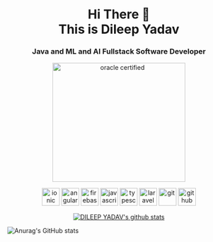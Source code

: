 <h1 align="center">
Hi There 👋 <br> 
This is Dileep Yadav
</h1>

<h3 align="center">
Java and ML and AI Fullstack Software Developer
</h3>

 <p align="center">
  <img src="https://d1jnx9ba8s6j9r.cloudfront.net/blog/wp-content/uploads/2018/01/2-2-768x685.png" alt="oracle certified" width="300" height="270"/>
  <!-- <img src="https://habib.al-mawali.com/wp-content/uploads/KTBase-Technologies.png" alt="ktbase" width="133" height="80"/> -->
 </p>

<p align="center">
  <img src="https://www.vectorlogo.zone/logos/ionicframework/ionicframework-icon.svg" alt="ionic" width="40" height="40"/>
  <img src="https://seeklogo.com/images/A/angular-logo-CF8B6B5B10-seeklogo.com.png" alt="angular" width="40" height="40"/>
  <img src="https://www.vectorlogo.zone/logos/firebase/firebase-icon.svg" alt="firebase" width="40" height="40"/>
  <img src="https://devicons.github.io/devicon/devicon.git/icons/javascript/javascript-original.svg" alt="javascript" width="40" height="40"/>  
  <img src="https://devicons.github.io/devicon/devicon.git/icons/typescript/typescript-original.svg" alt="typescript" width="40" height="40"/> 
  
  <img src="https://upload.vectorlogo.zone/logos/laravel/images/fd9bffa7-873e-4946-92bc-815ed69faeec.svg" alt="laravel" width="40" height="40"/>
  
  <img src="https://www.vectorlogo.zone/logos/git-scm/git-scm-icon.svg" alt="git" width="40" height="40"/> 
  <img src="https://www.vectorlogo.zone/logos/github/github-tile.svg" alt="github" width="40" height="40"/> 
 </p>
 

<p align="center">
  <a href="https://github.com/dileep66yadav">
    <img src="https://github-readme-stats.vercel.app/api?username=dileep66yadav&count_private=true&hide_border=true&show_icons=true &theme=flag-india " alt="DILEEP YADAV's github stats">
  </a>
</p>

<p align="center">

![Anurag's GitHub stats](https://github-readme-stats.vercel.app/api?username=anuraghazra&show_icons=true&theme=transparent)
  </a>
</p>

